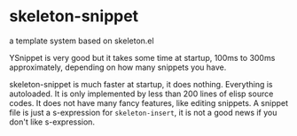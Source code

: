 # skeleton-snippet
a template system based on skeleton.el

YSnippet is very good but it takes some time at startup, 100ms
to 300ms approximately, depending on how many snippets you have.

skeleton-snippet is much faster at startup, it does
nothing. Everything is autoloaded. It is only implemented by less than
200 lines of elisp source codes. It does not have many fancy features,
like editing snippets. A snippet file is just a s-expression for
`skeleton-insert`, it is not a good news if you don't like
s-expression.
